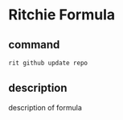 # Ritchie Formula

## command

```bash
rit github update repo
```

## description

description of formula
